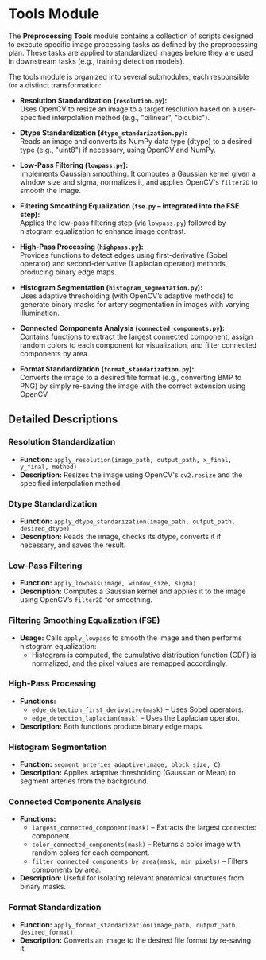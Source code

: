 # Tools Module

The **Preprocessing Tools** module contains a collection of scripts designed to execute specific image processing tasks as defined by the preprocessing plan. These tasks are applied to standardized images before they are used in downstream tasks (e.g., training detection models).

The tools module is organized into several submodules, each responsible for a distinct transformation:

- **Resolution Standardization (`resolution.py`):**  
  Uses OpenCV to resize an image to a target resolution based on a user-specified interpolation method (e.g., "bilinear", "bicubic").

- **Dtype Standardization (`dtype_standarization.py`):**  
  Reads an image and converts its NumPy data type (dtype) to a desired type (e.g., "uint8") if necessary, using OpenCV and NumPy.

- **Low-Pass Filtering (`lowpass.py`):**  
  Implements Gaussian smoothing. It computes a Gaussian kernel given a window size and sigma, normalizes it, and applies OpenCV's `filter2D` to smooth the image.

- **Filtering Smoothing Equalization (`fse.py` – integrated into the FSE step):**  
  Applies the low-pass filtering step (via `lowpass.py`) followed by histogram equalization to enhance image contrast.

- **High-Pass Processing (`highpass.py`):**  
  Provides functions to detect edges using first-derivative (Sobel operator) and second-derivative (Laplacian operator) methods, producing binary edge maps.

- **Histogram Segmentation (`histogram_segmentation.py`):**  
  Uses adaptive thresholding (with OpenCV’s adaptive methods) to generate binary masks for artery segmentation in images with varying illumination.

- **Connected Components Analysis (`connected_components.py`):**  
  Contains functions to extract the largest connected component, assign random colors to each component for visualization, and filter connected components by area.

- **Format Standardization (`format_standarization.py`):**  
  Converts the image to a desired file format (e.g., converting BMP to PNG) by simply re-saving the image with the correct extension using OpenCV.

## Detailed Descriptions

### Resolution Standardization
- **Function:** `apply_resolution(image_path, output_path, x_final, y_final, method)`
- **Description:** Resizes the image using OpenCV's `cv2.resize` and the specified interpolation method.

### Dtype Standardization
- **Function:** `apply_dtype_standarization(image_path, output_path, desired_dtype)`
- **Description:** Reads the image, checks its dtype, converts it if necessary, and saves the result.

### Low-Pass Filtering
- **Function:** `apply_lowpass(image, window_size, sigma)`
- **Description:** Computes a Gaussian kernel and applies it to the image using OpenCV’s `filter2D` for smoothing.

### Filtering Smoothing Equalization (FSE)
- **Usage:** Calls `apply_lowpass` to smooth the image and then performs histogram equalization:
  - Histogram is computed, the cumulative distribution function (CDF) is normalized, and the pixel values are remapped accordingly.

### High-Pass Processing
- **Functions:** 
  - `edge_detection_first_derivative(mask)` – Uses Sobel operators.
  - `edge_detection_laplacian(mask)` – Uses the Laplacian operator.
- **Description:** Both functions produce binary edge maps.

### Histogram Segmentation
- **Function:** `segment_arteries_adaptive(image, block_size, C)`
- **Description:** Applies adaptive thresholding (Gaussian or Mean) to segment arteries from the background.

### Connected Components Analysis
- **Functions:**
  - `largest_connected_component(mask)` – Extracts the largest connected component.
  - `color_connected_components(mask)` – Returns a color image with random colors for each component.
  - `filter_connected_components_by_area(mask, min_pixels)` – Filters components by area.
- **Description:** Useful for isolating relevant anatomical structures from binary masks.

### Format Standardization
- **Function:** `apply_format_standarization(image_path, output_path, desired_format)`
- **Description:** Converts an image to the desired file format by re-saving it.

